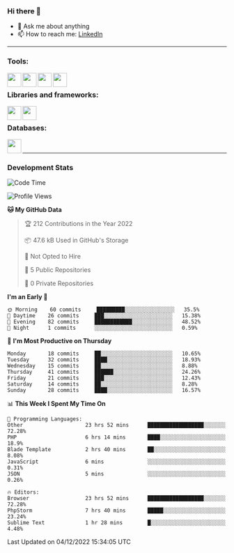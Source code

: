 ### Hi there 👋

<!-- - 🔭 I’m currently working on [huyviet] -->
- 💬 Ask me about anything
- 📫 How to reach me: [LinkedIn]
<!-- - ⚡ Fun fact: abc -->

---

### Tools:
<img align='left' height="32" width="32" src="https://cdn.jsdelivr.net/npm/simple-icons@4.8.0/icons/phpstorm.svg" />
<img align='left' height="32" width="32" src="https://cdn.jsdelivr.net/npm/simple-icons@4.8.0/icons/sublimetext.svg" />
<img align='left' height="32" width="32" src="https://cdn.jsdelivr.net/npm/simple-icons@4.8.0/icons/laragon.svg" />
<img align='left' height="32" width="32" src="https://cdn.jsdelivr.net/npm/simple-icons@4.8.0/icons/xampp.svg" />
<br>

### Libraries and frameworks:
<img align='left' height="32" width="32" src="https://cdn.jsdelivr.net/npm/simple-icons@4.8.0/icons/laravel.svg" />
<img align='left' height="32" width="32" src="https://cdn.jsdelivr.net/npm/simple-icons@4.8.0/icons/jquery.svg" />
<br>

### Databases:
<img align='left' height="32" width="32" src="https://cdn.jsdelivr.net/npm/simple-icons@4.8.0/icons/mysql.svg" />
<br>

---
### Development Stats
<!--START_SECTION:waka-->
![Code Time](http://img.shields.io/badge/Code%20Time-480%20hrs%2033%20mins-blue)

![Profile Views](http://img.shields.io/badge/Profile%20Views-6-blue)

**🐱 My GitHub Data** 

> 🏆 212 Contributions in the Year 2022
 > 
> 📦 47.6 kB Used in GitHub's Storage 
 > 
> 🚫 Not Opted to Hire
 > 
> 📜 5 Public Repositories 
 > 
> 🔑 0 Private Repositories  
 > 
**I'm an Early 🐤** 

```text
🌞 Morning    60 commits     █████████░░░░░░░░░░░░░░░░   35.5% 
🌆 Daytime    26 commits     ███░░░░░░░░░░░░░░░░░░░░░░   15.38% 
🌃 Evening    82 commits     ████████████░░░░░░░░░░░░░   48.52% 
🌙 Night      1 commits      ░░░░░░░░░░░░░░░░░░░░░░░░░   0.59%

```
📅 **I'm Most Productive on Thursday** 

```text
Monday       18 commits     ██░░░░░░░░░░░░░░░░░░░░░░░   10.65% 
Tuesday      32 commits     ████░░░░░░░░░░░░░░░░░░░░░   18.93% 
Wednesday    15 commits     ██░░░░░░░░░░░░░░░░░░░░░░░   8.88% 
Thursday     41 commits     ██████░░░░░░░░░░░░░░░░░░░   24.26% 
Friday       21 commits     ███░░░░░░░░░░░░░░░░░░░░░░   12.43% 
Saturday     14 commits     ██░░░░░░░░░░░░░░░░░░░░░░░   8.28% 
Sunday       28 commits     ████░░░░░░░░░░░░░░░░░░░░░   16.57%

```


📊 **This Week I Spent My Time On** 

```text
💬 Programming Languages: 
Other                    23 hrs 52 mins      ██████████████████░░░░░░░   72.28% 
PHP                      6 hrs 14 mins       ████░░░░░░░░░░░░░░░░░░░░░   18.9% 
Blade Template           2 hrs 40 mins       ██░░░░░░░░░░░░░░░░░░░░░░░   8.08% 
JavaScript               6 mins              ░░░░░░░░░░░░░░░░░░░░░░░░░   0.31% 
JSON                     5 mins              ░░░░░░░░░░░░░░░░░░░░░░░░░   0.26%

🔥 Editors: 
Browser                  23 hrs 52 mins      ██████████████████░░░░░░░   72.28% 
PhpStorm                 7 hrs 40 mins       █████░░░░░░░░░░░░░░░░░░░░   23.24% 
Sublime Text             1 hr 28 mins        █░░░░░░░░░░░░░░░░░░░░░░░░   4.48%

```


 Last Updated on 04/12/2022 15:34:05 UTC
<!--END_SECTION:waka-->

[huyviet]: https://huyviet.vn/
[LinkedIn]: https://www.linkedin.com/in/huy-nguyễn-733a23246/
